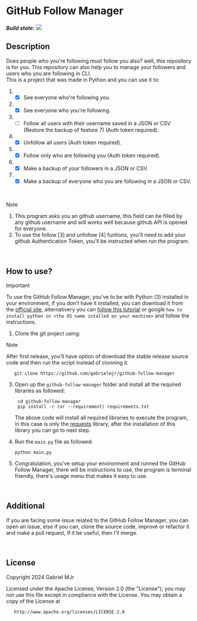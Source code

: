# GitHub Follow Manager

***Build state:***
 ![](https://github.com/gabrielmjr/reciprometer/actions/workflows/python-package.yml/badge.svg)

## Description

Does people who you're following must follow you also? well, this repository is for you. This repository can also help you to manage your followers and users who you are following in CLI.
<br/>
This is a project that was made in Python and you can use it to:
1. - [x] See everyone who're following you.
2. - [x] See everyone who you're following.
3. - [ ] Follow all users with their username saved in a JSON or CSV (Restore the backup of feature 7) (Auth token required).
4. - [x] Unfollow all users (Auth token required).
5. - [x] Follow only who are following you (Auth token required).
6. - [x] Make a backup of your followers in a JSON or CSV.
7. - [x] Make a backup of everyone who you are following in a JSON or CSV.

<br/>

> [!Note]
> 1. This program asks you an github username, this field can be filled by any github username and will works well because github API is opened for everyone.
> 2. To use the follow [3] and unfollow [4] funtions, you'll need to add your github Authentication Token, you'll be instructed when run the program.

<br/>

## How to use?

> [!Important]
> To use the GitHub Follow Manager, you've to be with Python (3) installed in your environment, if you don't have it installed, you can download it from the [official site](https://www.python.org/downloads/), alternativery you can [follow this tutorial](https://kinsta.com/knowledgebase/install-python/) or google `how to install python in <the OS name intalled on your machine>` and follow the instructions.

1. Clone the git project using:
> [!Note]
> After first release, you'll have option of download the stable release source code and then run the script instead of clonning it.


       git clone https://github.com/gabrielmjr/github-follow-manager


3. Open up the `github-follow-manager` folder and install all the required libraries as followed:

        cd github-follow-manager
        pip install -r (or --requirement) requirements.txt
   The above code will install all required libraries to execute the program, in this case is only the [requests](https://pypi.org/project/requests) library, after the installation of this library you can go to next step.

4. Run the `main.py` file as followed:

       python main.py
   
5. Congratulation, you've setup your environment and runned the GitHub Follow Manager, there will be instructions to use, the program is terminal friendly, there's usage menu that makes it easy to use.
<br/>

## Additional
If you are facing some issue related to the GitHub Follow Manager, you can open an issue, else if you can, clone the source code, improve or refactor it and make a pull request, if it be useful, then I'll merge.

<br/>

## License   
Copyright 2024 Gabriel MJr

   Licensed under the Apache License, Version 2.0 (the "License");
   you may not use this file except in compliance with the License.
   You may obtain a copy of the License at

       http://www.apache.org/licenses/LICENSE-2.0
